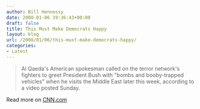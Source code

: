 ```yaml
---
author: Bill Hennessy
date: 2008-01-06 19:36:43+00:00
draft: false
title: This Must Make Democrats Happy
layout: blog
url: /2008/01/06/this-must-make-democrats-happy/
categories:
- Latest
---
```





> Al Qaeda's American spokesman called on the terror network's fighters to greet President Bush with "bombs and booby-trapped vehicles" when he visits the Middle East later this week, according to a video posted Sunday.


Read more on [CNN.com](https://www.foxnews.com/story/0,2933,320521,00.html)


> 
